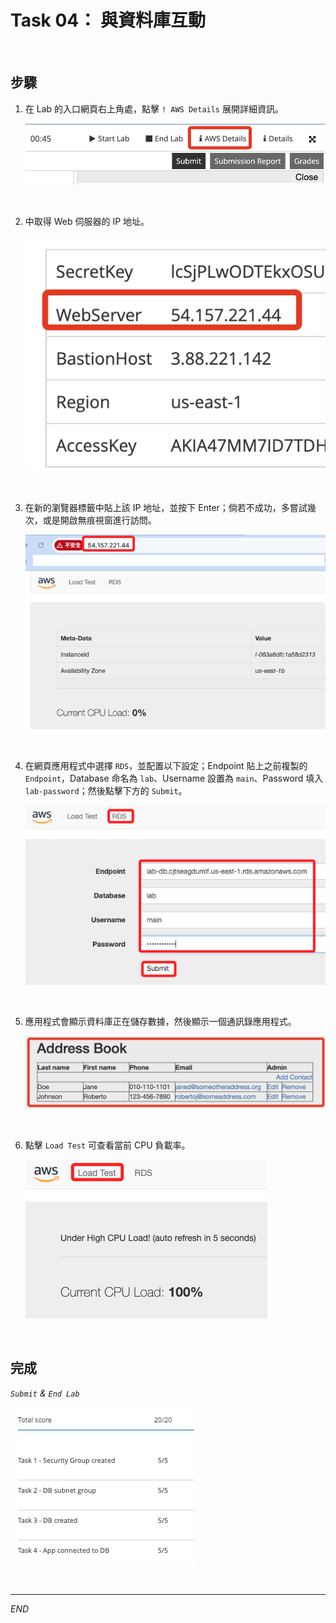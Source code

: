 # Task 04： 與資料庫互動

<br>

## 步驟

1. 在 Lab 的入口網頁右上角處，點擊 `! AWS Details` 展開詳細資訊。

    ![](images/img_18.png)

<br>

2. 中取得 Web 伺服器的 IP 地址。

    ![](images/img_19.png)

<br>

3. 在新的瀏覽器標籤中貼上該 IP 地址，並按下 Enter；倘若不成功，多嘗試幾次，或是開啟無痕視窗進行訪問。

    ![](images/img_20.png)

<br>

4. 在網頁應用程式中選擇 `RDS`，並配置以下設定；Endpoint 貼上之前複製的 `Endpoint`，Database 命名為 `lab`、Username 設置為 `main`、Password 填入 `lab-password`；然後點擊下方的 `Submit`。

    ![](images/img_21.png)

<br>

5. 應用程式會顯示資料庫正在儲存數據，然後顯示一個通訊錄應用程式。

    ![](images/img_24.png)

<br>

6. 點擊 `Load Test` 可查看當前 CPU 負載率。

    ![](images/img_22.png)

<br>

## 完成

_`Submit` & `End Lab`_

![](images/img_23.png)

<br>

___

_END_